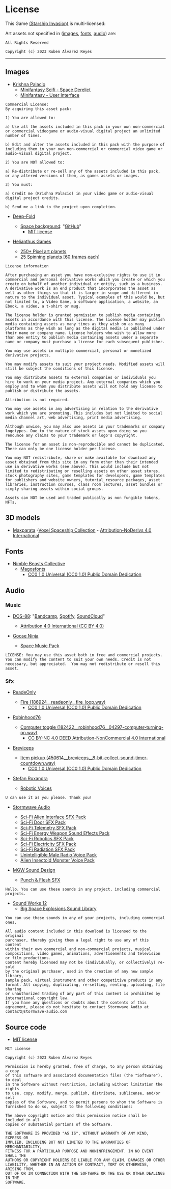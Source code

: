# License

This Game [(Starship Invasion)](https://github.com/thisisnotruben/Overmind) is multi-licensed:

Art assets not specified in ([images](#images), [fonts](#fonts), [audio](#audio)) are:
```
All Rights Reserved

Copyright (c) 2023 Ruben Alvarez Reyes
```
___

## Images
- [Krishna Palacio](https://krishna-palacio.itch.io/)
	- [Minifantasy Scifi - Space Derelict](https://krishna-palacio.itch.io/minifantasy-scifi-space-derelict)
	- [Minifantasy - User Interface](https://krishna-palacio.itch.io/minifantasy-user-interface)
```
Commercial License:
By acquiring this asset pack:

1) You are allowed to:

a) Use all the assets included in this pack in your own non-commercial or commercial videogame or audio-visual digital project an unlimited number of times.

b) Edit and alter the assets included in this pack with the purpose of including them in your own non-commercial or commercial video game or audio-visual digital project.

2) You are NOT allowed to:

a) Re-distribute or re-sell any of the assets included in this pack, or any altered versions of them, as games assets or images.

3) You must:

a) Credit me (Krishna Palacio) in your video game or audio-visual digital project credits.

b) Send me a link to the project upon completion.
```

- [Deep-Fold](https://deep-fold.itch.io/)
	- [Space background](https://deep-fold.itch.io/space-background-generator): "[GitHub](https://github.com/Deep-Fold/PixelSpace)"
		- [MIT license](https://opensource.org/licenses/MIT)

- [Helianthus Games](https://helianthus-games.itch.io/)
	- [250+ Pixel art planets](https://helianthus-games.itch.io/pixel-art-planets)
	- [25 Spinning planets [60 frames each]](https://helianthus-games.itch.io/animated-pixel-art-planets)
```
License information

After purchasing an asset you have non-exclusive rights to use it in commercial and personal derivative works which you create or which you create on behalf of another individual or entity, such as a business.
A derivative work is an end product that incorporates the asset as well as other things so that it is larger in scope and different in nature to the individual asset. Typical examples of this would be, but not limited to, a Video Game, a software application, a website, an Ebook, a video, a t-shirt or mug.

The license holder is granted permission to publish media containing assets in accordance with this license. The license holder may publish media containing assets as many times as they wish on as many platforms as they wish as long as the digital media is published under their name or company name. License holders who wish to allow more than one entity to publish media containing assets under a separate name or company must purchase a license for each subsequent publisher.

You may use assets in multiple commercial, personal or monetized derivative projects.

You may modify assets to suit your project needs. Modified assets will still be subject the conditions of this license.

You may distribute assets to external companies or individuals you hire to work on your media project. Any external companies which you employ and to whom you distribute assets will not hold any license to publish or distribute the assets.

Attribution is not required.

You may use assets in any advertising in relation to the derivative work which you are promoting. This includes but not limited to social media channel art, web advertising, print media advertising.

Although unwise, you may also use assets in your trademarks or company logotypes. Due to the nature of stock assets upon doing so you renounce any claims to your trademark or logo's copyright.

The license for an asset is non-reproducible and cannot be duplicated. There can only be one license holder per license.

You may NOT redistribute, share or make available for download any asset obtained from this site in any form other than their intended use in derivative works (see above). This would include but not limited to redistributing or reselling assets on other asset stores, stock photography sites, game templates for developers, game templates for publishers and website owners, tutorial resource packages, asset libraries, instruction courses, class room lectures, asset bundles or simply sharing assets within social groups.

Assets can NOT be used and traded publically as non fungible tokens, NFTs.
```

## 3D models

- [Maxparata](https://maxparata.itch.io/)
	-[Voxel Spaceship Collection](https://maxparata.itch.io/voxel-spaceships)
		- [Attribution-NoDerivs 4.0 International](https://creativecommons.org/licenses/by-nd/4.0/deed.en)

## Fonts

- [Nimble Beasts Collective](https://nimblebeastscollective.itch.io/)
	- [Magosfonts](https://nimblebeastscollective.itch.io/magosfonts)
		- [CC0 1.0 Universal (CC0 1.0) Public Domain Dedication](https://creativecommons.org/publicdomain/zero/1.0/deed.en)

## Audio

### Music

- [DOS-88](https://www.youtube.com/@DOSEightyEight/featured): "[Bandcamp](https://dos88.bandcamp.com/), [Spotify](https://open.spotify.com/artist/38BQPdGxJDQ6G8gZ4EuZBH?si=lIHXqWyNSCCqh-cZ0qHMgA&nd=1), [SoundCloud](soundcloud.com/dos-88)"
	- [Attribution 4.0 International (CC BY 4.0)](https://creativecommons.org/licenses/by/4.0/)

- [Goose Ninja](https://gooseninja.itch.io/)
	- [Space Music Pack](https://gooseninja.itch.io/space-music-pack)
```
LICENSE: You may use this asset both in free and commercial projects. You can modify the content to suit your own needs. Credit is not necessary, but appreciated.  You may not redistribute or resell this asset.
```

### Sfx

- [ReadeOnly](https://freesound.org/people/ReadeOnly/)
	- [Fire (186924__readeonly__fire_loop.wav)](https://freesound.org/people/ReadeOnly/sounds/186924/)
		- [CC0 1.0 Universal (CC0 1.0) Public Domain Dedication](https://creativecommons.org/publicdomain/zero/1.0/)

- [Robinhood76](https://freesound.org/people/Robinhood76/)
	- [Computer toggle (182422__robinhood76__04297-computer-turning-on.wav)](https://freesound.org/people/Robinhood76/sounds/182422/)
		- [CC BY-NC 4.0 DEED Attribution-NonCommercial 4.0 International](https://creativecommons.org/licenses/by-nc/4.0/)

- [Breviceps](https://freesound.org/people/Breviceps/)
	- [Item pickup (450614__breviceps__8-bit-collect-sound-timer-countdown.wav)](https://freesound.org/people/Breviceps/sounds/450614/)
		- [CC0 1.0 Universal (CC0 1.0) Public Domain Dedication](https://creativecommons.org/publicdomain/zero/1.0/)

- [Stefan Ruxandra](https://fanestelaru.itch.io/)
	- [Robotic Voices](https://fanestelaru.itch.io/robotic-voices)
```
U can use it as you please. Thank you!
```

- [Stormwave Audio](https://www.stormwave-audio.com/)
	- [Sci-Fi Alien Interface SFX Pack](https://stormwave-audio.itch.io/sci-fi-alien-interface-sfx-pack)
	- [Sci-Fi Door SFX Pack](https://stormwave-audio.itch.io/sci-fi-door-pack)
	- [Sci-Fi Telemetry SFX Pack](https://stormwave-audio.itch.io/sci-fi-telemetry-sfx-pack)
	- [Sci-Fi Energy Weapon Sound Effects Pack](https://stormwave-audio.itch.io/sci-fi-energy-weapon-sound-effects-pack)
	- [Sci-Fi Robotics SFX Pack](https://stormwave-audio.itch.io/sci-fi-robotics-sfx-pack)
	- [Sci-Fi Electricity SFX Pack](https://stormwave-audio.itch.io/sci-fi-electricity-sfx-pack)
	- [Sci-Fi Radiation SFX Pack](https://stormwave-audio.itch.io/sci-fi-radiation-sfx-pack)
	- [Unintelligible Male Radio Voice Pack](https://stormwave-audio.com/product/unintelligible-male-radio-voice-pack-1/)
	- [Alien Insectoid Monster Voice Pack](https://stormwave-audio.com/product/alien-insectoid-monster-voice-pack-1/)

- [MGW Sound Design](https://mgw-sound-design.itch.io/)
	- [Punch & Flesh SFX](https://mgw-sound-design.itch.io/punch-flesh-sfx)
```
Hello. You can use these sounds in any project, including commercial projects.
```

- [Sound Works 12](https://sound-works-12.itch.io/)
	- [Big Space Explosions Sound Library](https://sound-works-12.itch.io/big-space-explosions-sound-library)
```
You can use these sounds in any of your projects, including commercial ones.
```

```
All audio content included in this download is licensed to the original
purchaser, thereby giving them a legal right to use any of this content
within their own commercial and non-commercial projects, musical
compositions, video games, animations, advertisements and television
or film productions.
Content hereby licensed may not be (individually, or collectively) re-sold
by the original purchaser, used in the creation of any new sample library,
sample pack, virtual instrument and other competitive products in any
format. All copying, duplicating, re-selling, renting, uploading, file sharing
or unauthorized trading of any part of this content is prohibited by
international copyright law.
If you have any questions or doubts about the contents of this
agreement, please do not hesitate to contact Stormwave Audio at
contact@stormwave-audio.com
```

## Source code

- [MIT license](https://opensource.org/licenses/MIT)
```
MIT License

Copyright (c) 2023 Ruben Alvarez Reyes

Permission is hereby granted, free of charge, to any person obtaining a copy
of this software and associated documentation files (the "Software"), to deal
in the Software without restriction, including without limitation the rights
to use, copy, modify, merge, publish, distribute, sublicense, and/or sell
copies of the Software, and to permit persons to whom the Software is
furnished to do so, subject to the following conditions:

The above copyright notice and this permission notice shall be included in all
copies or substantial portions of the Software.

THE SOFTWARE IS PROVIDED "AS IS", WITHOUT WARRANTY OF ANY KIND, EXPRESS OR
IMPLIED, INCLUDING BUT NOT LIMITED TO THE WARRANTIES OF MERCHANTABILITY,
FITNESS FOR A PARTICULAR PURPOSE AND NONINFRINGEMENT. IN NO EVENT SHALL THE
AUTHORS OR COPYRIGHT HOLDERS BE LIABLE FOR ANY CLAIM, DAMAGES OR OTHER
LIABILITY, WHETHER IN AN ACTION OF CONTRACT, TORT OR OTHERWISE, ARISING FROM,
OUT OF OR IN CONNECTION WITH THE SOFTWARE OR THE USE OR OTHER DEALINGS IN THE
SOFTWARE.
```
